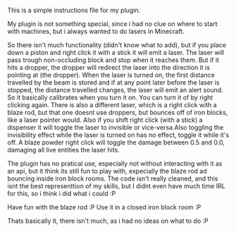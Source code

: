 This is a simple instructions file for my plugin.

My plugin is not something special, since i had no clue on where to start with machines, but i always wanted to do lasers in Minecraft.

So there isn't much functionality (didn't know what to add), but if you place down a piston and right click it with a stick it will emit a laser. The laser will pass trough non-occluding block and stop when it reaches them. But if it hits a dropper, the dropper will redirect the laser into the direction it is pointing at (the dropper). When the laser is turned on, the first distance travelled by the beam is stored and if at any point later before the laser is stopped, the distance travelled changes, the laser will emit an alert sound. So it basically calibrates when you turn it on. You can turn it of by right clicking again. There is also a different laser, which is a right click with a blaze rod, but that one doesnt use droppers, but bounces off of iron blocks, like a laser pointer would. Also if you shift right click (with a stick) a dispenser it will toggle the laser to invisible or vice-versa.Also toggling the invisibility effect while the laser is turned on has no effect, toggle it while it's off. A blaze powder right click will toggle the damage between 0.5 and 0.0, damaging all live entities the laser hits.

The plugin has no pratical use, especially not without interacting with it as an api, but it think its still fun to play with, expecially the blaze rod ad bouncing inside iron block rooms. The code isn't really cleaned, and this isnt the best representtion of my skills, but I didnt even have much time IRL for this, so i think i did what i could :P

Have fun with the blaze rod :P Use it in a closed iron block room :P

Thats basically it, there isn't much, as i had no ideas on what to do :P
